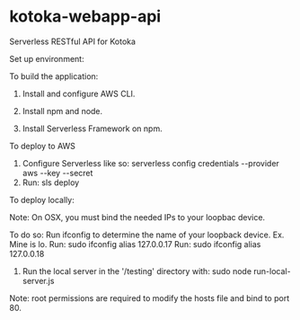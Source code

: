 # kotoka-webapp-api
Serverless RESTful API for Kotoka

Set up environment:


To build the application:

1) Install and configure AWS CLI.

2) Install npm and node.

3) Install Serverless Framework on npm.


To deploy to AWS

1) Configure Serverless like so: serverless config credentials --provider aws --key <key> --secret <secret key>
2) Run: sls deploy


To deploy locally:

Note: On OSX, you must bind the needed IPs to your loopbac device.

To do so:
Run ifconfig to determine the name of your loopback device. Ex. Mine is lo.
Run: sudo ifconfig  <loopback device name>  alias 127.0.0.17
Run: sudo ifconfig  <loopback device name>  alias 127.0.0.18

1) Run the local server in the '/testing' directory with: sudo node run-local-server.js

Note: root permissions are required to modify the hosts file and bind to port 80.
